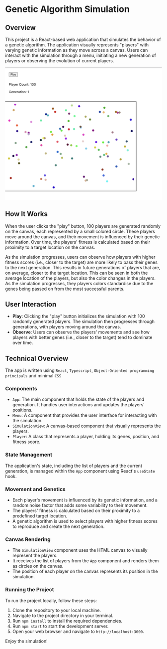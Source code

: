 # Genetic Algorithm Simulation

## Overview

This project is a React-based web application that simulates the behavior of a genetic algorithm. The application visually represents "players" with varying genetic information as they move across a canvas. Users can interact with the simulation through a menu, initiating a new generation of players or observing the evolution of current players.

![Demo picture](./src/assets/Screen%20Shot%202023-11-02%20at%208.22.29%20PM.png)

## How It Works

When the user clicks the "play" button, 100 players are generated randomly on the canvas, each represented by a small colored circle. These players move around the canvas, and their movement is influenced by their genetic information. Over time, the players' fitness is calculated based on their proximity to a target location on the canvas.

As the simulation progresses, users can observe how players with higher fitness scores (i.e., closer to the target) are more likely to pass their genes to the next generation. This results in future generations of players that are, on average, closer to the target location. This can be seen in both the average location of the players, but also the color changes in the players. As the simulation progresses, they players colors standardise due to the genes being passed on from the most successful parents.

## User Interaction

- **Play**: Clicking the "play" button initializes the simulation with 100 randomly generated players. The simulation then progresses through generations, with players moving around the canvas.
- **Observe**: Users can observe the players' movements and see how players with better genes (i.e., closer to the target) tend to dominate over time.

## Technical Overview

The app is written using `React`, `Typescript`, `Object-Oriented programming principals` and minimal `CSS`

### Components

- `App`: The main component that holds the state of the players and generation. It handles user interactions and updates the players' positions.
- `Menu`: A component that provides the user interface for interacting with the simulation.
- `SimulationView`: A canvas-based component that visually represents the players.
- `Player`: A class that represents a player, holding its genes, position, and fitness score.

### State Management

The application's state, including the list of players and the current generation, is managed within the `App` component using React's `useState` hook.

### Movement and Genetics

- Each player's movement is influenced by its genetic information, and a random noise factor that adds some variability to their movement.
- The players' fitness is calculated based on their proximity to a predefined target location.
- A genetic algorithm is used to select players with higher fitness scores to reproduce and create the next generation.

### Canvas Rendering

- The `SimulationView` component uses the HTML canvas to visually represent the players.
- It receives the list of players from the `App` component and renders them as circles on the canvas.
- The position of each player on the canvas represents its position in the simulation.

### Running the Project

To run the project locally, follow these steps:

1. Clone the repository to your local machine.
2. Navigate to the project directory in your terminal.
3. Run `npm install` to install the required dependencies.
4. Run `npm start` to start the development server.
5. Open your web browser and navigate to `http://localhost:3000`.

Enjoy the simulation!
